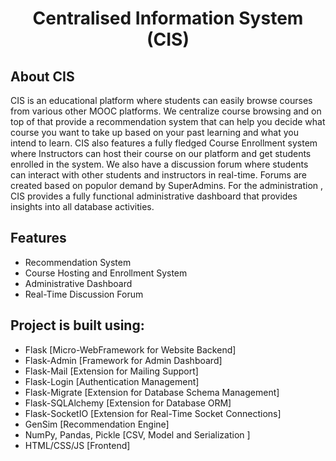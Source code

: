 <h1 align="center" > Centralised Information System (CIS)</h1>


<h2>About CIS</h2>

CIS is an educational platform where students can easily browse courses from various other MOOC platforms. We centralize course browsing and on top of that provide a recommendation system that can help you decide what course you want to take up based on your past learning and what you intend to learn. CIS also features a fully fledged Course Enrollment system where Instructors can host their course on our platform and get students enrolled in the system. We also have a discussion forum where students can interact with other students and instructors in real-time. Forums are created based on populor demand by SuperAdmins. For the administration , CIS provides a fully functional administrative dashboard that provides insights into all database activities.

<h2>Features</h2>

* Recommendation System
* Course Hosting and Enrollment System
* Administrative Dashboard
* Real-Time Discussion Forum

<h2>Project is built using:</h2> 
<ul>
  <li>Flask [Micro-WebFramework for Website Backend]</li>
  <li>Flask-Admin [Framework for Admin Dashboard] </li>
  <li>Flask-Mail [Extension for Mailing Support]</li>
  <li>Flask-Login [Authentication Management] </li>
  <li>Flask-Migrate [Extension for Database Schema Management] </li>
  <li>Flask-SQLAlchemy [Extension for Database ORM] </li>
  <li>Flask-SocketIO [Extension for Real-Time Socket Connections]</li>
  <li>GenSim [Recommendation Engine]</li>
  <li>NumPy, Pandas, Pickle [CSV, Model and Serialization ]</li>
  <li>HTML/CSS/JS [Frontend]</li>
</ul>
